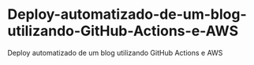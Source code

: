 # Deploy-automatizado-de-um-blog-utilizando-GitHub-Actions-e-AWS
Deploy automatizado de um blog utilizando GitHub Actions e AWS
